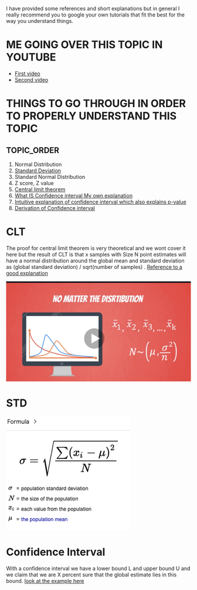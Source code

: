 I have provided some references and short explanations but in general I really recommend you to google your own tutorials that fit the best for the way you understand things. 

# ME GOING OVER THIS TOPIC IN YOUTUBE

+ [First video](https://www.youtube.com/watch?v=yO8x4eyEp6o)
+ [Second video](https://www.youtube.com/watch?v=xIB3rAoWSbE)

# THINGS TO GO THROUGH IN ORDER TO PROPERLY UNDERSTAND THIS TOPIC

## TOPIC_ORDER 

1. Normal Distribution
2. [Standard Deviation](#std)
3. Standard Normal Distribution 
4. Z score, Z value 
5. [Central limit theorem](#clt)
6. [What IS Confidence interval ](https://www.mathsisfun.com/data/confidence-interval.html) [My own explanation](#confidence-interval)
7. [Intuitive explanation of confidence interval which also explains p-value](https://www.youtube.com/watch?v=TqOeMYtOc1w)
8. [Derivation of Confidence interval](https://online.stat.psu.edu/stat415/lesson/2)
# CLT

The proof for central limit theorem is very theoretical and we wont cover it here but the result of CLT is that x samples with Size N point estimates will have a normal distribution around the global mean and standard deviation as (global standard deviation) / sqrt(number of samples) . [Reference to a good explanation](https://sphweb.bumc.bu.edu/otlt/MPH-Modules/BS/BS704_Probability/BS704_Probability12.html#:~:text=The%20central%20limit%20theorem%20states,will%20be%20approximately%20normally%20distributed.)

![img](CLT.png)


# STD 

![img](STD.png)

# Confidence Interval

With a confidence interval we have a lower bound L and upper bound U and we claim that we are X percent sure that the global estimate lies in this bound. [look at the example here](https://www.mathsisfun.com/data/confidence-interval.html)
